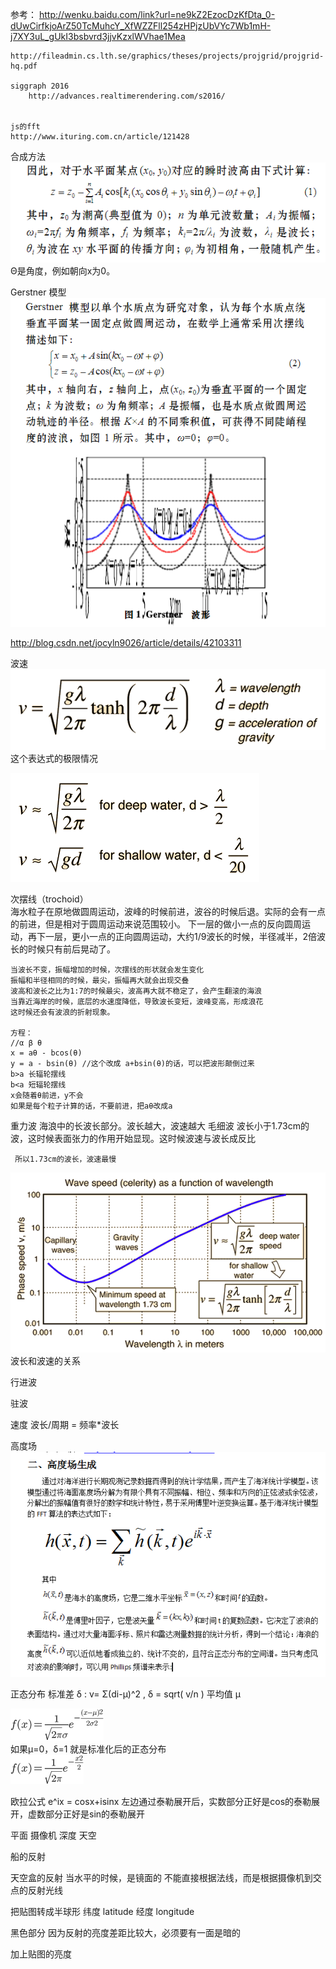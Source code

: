 
参考：
    http://wenku.baidu.com/link?url=ne9kZ2EzocDzKfDta_0-dUwCirfkjoArZ50TcMuhcY_XfWZZFll254zHPjzUbVYc7Wb1mH-j7XY3uL_gUkI3bsbvrd3jjvKzxlWVhae1Mea
    
    http://fileadmin.cs.lth.se/graphics/theses/projects/projgrid/projgrid-hq.pdf
    
    siggraph 2016
        http://advances.realtimerendering.com/s2016/


    js的fft
    http://www.ituring.com.cn/article/121428


合成方法  
![](docimg/普通合成.png)  
Θ是角度，例如朝向x为0。

Gerstner 模型  
![](docimg/gerstner.png)


http://blog.csdn.net/jocyln9026/article/details/42103311

波速  
![](docimg/1.gif)    
这个表达式的极限情况 

![](docimg/ocwav3.gif)  

次摆线（trochoid）  
    海水粒子在原地做圆周运动，波峰的时候前进，波谷的时候后退。实际的会有一点的前进，但是相对于圆周运动来说范围较小。
    下一层的做小一点的反向圆周运动，再下一层，更小一点的正向圆周运动，大约1/9波长的时候，半径减半，2倍波长的时候只有前后晃动了。

    当波长不变，振幅增加的时候，次摆线的形状就会发生变化
    振幅和半径相同的时候，最尖，振幅再大就会出现交叠
    波高和波长之比为1:7的时候最尖，波高再大就不稳定了，会产生翻滚的海浪
    当靠近海岸的时候，底层的水速度降低，导致波长变短，波峰变高，形成浪花
    这时候还会有波浪的折射现象。

    方程：
    //α β θ
    x = aθ - bcos(θ)    
    y = a - bsin(θ) //这个改成 a+bsin(θ)的话，可以把波形颠倒过来
    b>a 长辐轮摆线
    b<a 短辐轮摆线 
    x会随着θ前进，y不会
    如果是每个粒子计算的话，不要前进，把aθ改成a


重力波
    海浪中的长波长部分。波长越大，波速越大
毛细波
     波长小于1.73cm的波，这时候表面张力的作用开始显现。这时候波速与波长成反比

     所以1.73cm的波长，波速最慢
![](docimg/10.gif)  
波长和波速的关系

行进波

驻波

速度
    波长/周期 = 频率*波长

高度场
![](docimg/高度场.png)        


正态分布
    标准差 δ : v= Σ(di-μ)^2 , δ = sqrt( v/n )
    平均值 μ

![](docimg/zhengtaifenbu.gif)  
如果μ=0，δ=1 就是标准化后的正态分布  
![](docimg/biaozhunhua.gif)

欧拉公式
    e^ix = cosx+isinx
    左边通过泰勒展开后，实数部分正好是cos的泰勒展开，虚数部分正好是sin的泰勒展开
    
平面
摄像机
深度
天空

船的反射


天空盒的反射
    当水平的时候，是镜面的
    不能直接根据法线，而是根据摄像机到交点的反射光线

把贴图转成半球形
    纬度 latitude 
    经度 longitude


黑色部分
    因为反射的亮度差距比较大，必须要有一面是暗的    

加上贴图的亮度


